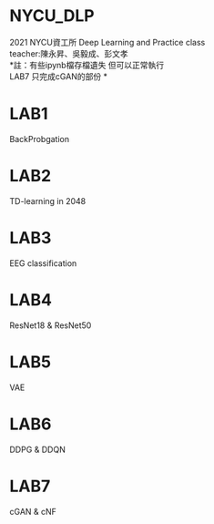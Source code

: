 # NYCU_DLP
2021 NYCU資工所 Deep Learning and Practice class  
teacher:陳永昇、吳毅成、彭文孝    
*註：有些ipynb檔存檔遺失 但可以正常執行  
LAB7 只完成cGAN的部份 *


# LAB1
BackProbgation

# LAB2
TD-learning in 2048 

# LAB3 
EEG classification

# LAB4
ResNet18 & ResNet50 

# LAB5
VAE

# LAB6
DDPG & DDQN

# LAB7
cGAN & cNF

